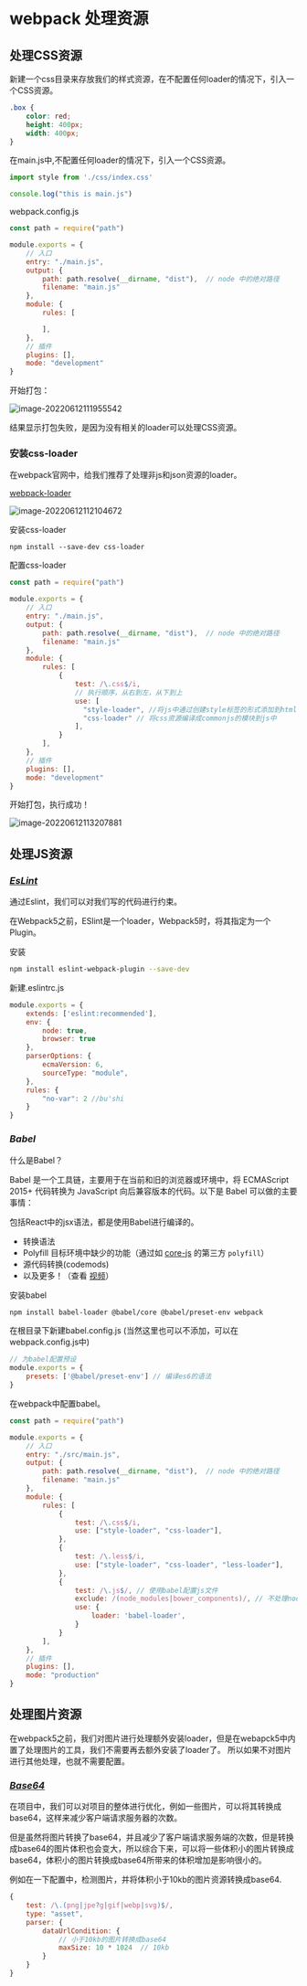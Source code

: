 # webpack 处理资源

## 处理CSS资源
新建一个css目录来存放我们的样式资源，在不配置任何loader的情况下，引入一个CSS资源。 

```css
.box {
    color: red;
    height: 400px;
    width: 400px;
}
```

在main.js中,不配置任何loader的情况下，引入一个CSS资源。 

```js
import style from './css/index.css'

console.log("this is main.js")
```

webpack.config.js

```js
const path = require("path")

module.exports = {
    // 入口
    entry: "./main.js",
    output: {
        path: path.resolve(__dirname, "dist"),  // node 中的绝对路径
        filename: "main.js"
    },
    module: {
        rules: [

        ],
    },
    // 插件
    plugins: [],
    mode: "development"
}
```

开始打包：

![image-20220612111955542](https://xingqiu-tuchuang-1256524210.cos.ap-shanghai.myqcloud.com/886/image-20220612111955542.png)

结果显示打包失败，是因为没有相关的loader可以处理CSS资源。 

### 安装css-loader

在webpack官网中，给我们推荐了处理非js和json资源的loader。

[webpack-loader](https://webpack.docschina.org/loaders/css-loader/#getting-started)

![image-20220612112104672](https://xingqiu-tuchuang-1256524210.cos.ap-shanghai.myqcloud.com/886/image-20220612112104672.png)

安装css-loader

```shell
npm install --save-dev css-loader
```

配置css-loader

```js
const path = require("path")

module.exports = {
    // 入口
    entry: "./main.js",
    output: {
        path: path.resolve(__dirname, "dist"),  // node 中的绝对路径
        filename: "main.js"
    },
    module: {
        rules: [
            {
                test: /\.css$/i,
                // 执行顺序，从右到左，从下到上
                use: [
                  "style-loader", //将js中通过创建style标签的形式添加到html中
                  "css-loader" // 将css资源编译成commonjs的模块到js中
                ],
            }
        ],
    },
    // 插件
    plugins: [],
    mode: "development"
}
```

开始打包，执行成功！

![image-20220612113207881](https://xingqiu-tuchuang-1256524210.cos.ap-shanghai.myqcloud.com/886/image-20220612113207881.png)

## 处理JS资源

### [*EsLint*](https://webpack.js.org/plugins/eslint-webpack-plugin/#root)

通过Eslint，我们可以对我们写的代码进行约束。

在Webpack5之前，ESlint是一个loader，Webpack5时，将其指定为一个Plugin。

安装

```bash
npm install eslint-webpack-plugin --save-dev
```

新建.eslintrc.js

```js
module.exports = {
    extends: ['eslint:recommended'],
    env: {
        node: true,
        browser: true
    },
    parserOptions: {
        ecmaVersion: 6,
        sourceType: "module",
    },
    rules: {
        "no-var": 2 //bu'shi
    }
}
```



### *Babel*

什么是Babel？ 

Babel 是一个工具链，主要用于在当前和旧的浏览器或环境中，将 ECMAScript 2015+ 代码转换为 JavaScript 向后兼容版本的代码。以下是 Babel 可以做的主要事情：

包括React中的jsx语法，都是使用Babel进行编译的。

- 转换语法
- Polyfill 目标环境中缺少的功能（通过如 [core-js](https://github.com/zloirock/core-js) 的第三方 `polyfill`）
- 源代码转换(codemods)
- 以及更多！（查看 [视频](https://babel.docschina.org/videos.html)）

安装babel

```bash
npm install babel-loader @babel/core @babel/preset-env webpack
```

在根目录下新建babel.config.js (当然这里也可以不添加，可以在webpack.config.js中)

```js
// 为babel配置预设
module.exports = {
    presets: ['@babel/preset-env'] // 编译es6的语法
}
```

在webpack中配置babel。 

```js
const path = require("path")

module.exports = {
    // 入口
    entry: "./src/main.js",
    output: {
        path: path.resolve(__dirname, "dist"),  // node 中的绝对路径
        filename: "main.js"
    },
    module: {
        rules: [
            {
                test: /\.css$/i,
                use: ["style-loader", "css-loader"],
            },
            {
                test: /\.less$/i,
                use: ["style-loader", "css-loader", "less-loader"],
            },
            {
                test: /\.js$/, // 使用babel配置js文件
                exclude: /(node_modules|bower_components)/, // 不处理node_modules中的文件
                use: {
                    loader: 'babel-loader',
                }
            }
        ],
    },
    // 插件
    plugins: [],
    mode: "production"
}
```



## 处理图片资源

在webpack5之前，我们对图片进行处理额外安装loader，但是在webapck5中内置了处理图片的工具，我们不需要再去额外安装了loader了。 所以如果不对图片进行其他处理，也就不需要配置。 

### *[Base64](https://devtool.tech/base64)*

在项目中，我们可以对项目的整体进行优化，例如一些图片，可以将其转换成base64，这样来减少客户端请求服务器的次数。

但是虽然将图片转换了base64，并且减少了客户端请求服务端的次数，但是转换成base64的图片体积也会变大，所以综合下来，可以将一些体积小的图片转换成base64，体积小的图片转换成base64所带来的体积增加是影响很小的。 

例如在一下配置中，检测图片，并将体积小于10kb的图片资源转换成base64. 

```js
{
    test: /\.(png|jpe?g|gif|webp|svg)$/,
    type: "asset",
    parser: {
        dataUrlCondition: {
            // 小于10kb的图片转换成base64
            maxSize: 10 * 1024  // 10kb
        }
    }
}
```

